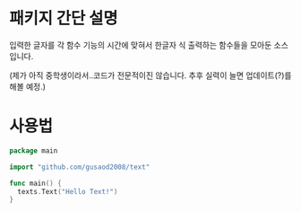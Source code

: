 # 패키지 간단 설명
입력한 글자를 각 함수 기능의 시간에 맞혀서 한글자 식 출력하는 함수들을 모아둔 소스입니다.

(제가 아직 중학생이라서..코드가 전문적이진 않습니다. 추후 실력이 늘면 업데이트(?)를 해볼 예정.)

# 사용법
```GO
package main

import "github.com/gusaod2008/text"

func main() {
  texts.Text("Hello Text!")
}
```
